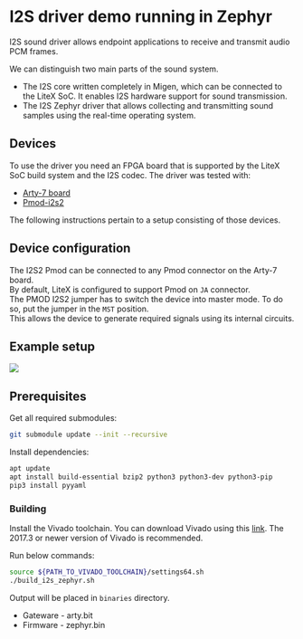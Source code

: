 I2S driver demo running in Zephyr
==================

I2S sound driver allows endpoint applications to receive and transmit audio PCM frames.

We can distinguish two main parts of the sound system.
 - The I2S core written completely in Migen, which can be connected to the LiteX SoC.
   It enables I2S hardware support for sound transmission.
 - The I2S Zephyr driver that allows collecting and transmitting sound samples using the 
   real-time operating system.

Devices
-----------------

To use the driver you need an FPGA board that is supported by the LiteX SoC build system and the I2S codec.
The driver was tested with:
 - [Arty-7 board](https://reference.digilentinc.com/reference/programmable-logic/arty-a7/reference-manual) 
 - [Pmod-i2s2](https://reference.digilentinc.com/reference/pmod/pmodi2s2/reference-manual)

The following instructions pertain to a setup consisting of those devices.

Device configuration
-----------------

The I2S2 Pmod can be connected to any Pmod connector on the Arty-7 board.  
By default, LiteX is configured to support Pmod on `JA` connector.  
The PMOD I2S2 jumper has to switch the device into master mode. To do so, put the jumper in the `MST` position.   
This allows the device to generate required signals using its internal circuits. 

Example setup
-----------------

![](img/i2s-zephyr-setup.png)   

Prerequisites
-----------------
Get all required submodules:
```bash
git submodule update --init --recursive
```

Install dependencies:
```bash
apt update
apt install build-essential bzip2 python3 python3-dev python3-pip
pip3 install pyyaml
```

### Building
Install the Vivado toolchain. You can download Vivado using this [link](https://www.xilinx.com/support/download/index.html/content/xilinx/en/downloadNav/vivado-design-tools/archive.html).
The 2017.3 or newer version of Vivado is recommended.

Run below commands:
```bash
source ${PATH_TO_VIVADO_TOOLCHAIN}/settings64.sh
./build_i2s_zephyr.sh
```

Output will be placed in `binaries` directory.  
 - Gateware - arty.bit
 - Firmware - zephyr.bin

